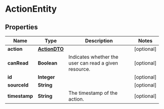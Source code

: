 # ActionEntity

## Properties
Name | Type | Description | Notes
------------ | ------------- | ------------- | -------------
**action** | [**ActionDTO**](ActionDTO.md) |  |  [optional]
**canRead** | **Boolean** | Indicates whether the user can read a given resource. |  [optional]
**id** | **Integer** |  |  [optional]
**sourceId** | **String** |  |  [optional]
**timestamp** | **String** | The timestamp of the action. |  [optional]

